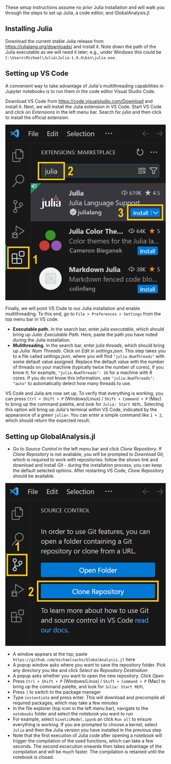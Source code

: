 These setup instructions assume no prior Julia installation and will walk you through the steps to set up Julia, a code editor, and GlobalAnalysis.jl.


## Installing Julia

Download the current stable Julia release from <https://julialang.org/downloads/> and install it. Note down the path of the Julia executable as we will need it later; e.g., under Windows this could be `C:\Users\Michael\Julia\Julia-1.9.4\bin\julia.exe`.

## Setting up VS Code

A convenient way to take advantage of Julia's multithreading capabilities in Jupyter notebooks is to run them in the code editor Visual Studio Code. 

Download VS Code from <https://code.visualstudio.com/Download> and install it. Next, we will install the Julia extension in VS Code. Start VS Code and click on *Extensions* in the left menu bar. Search for *julia* and then click to install the official extension:

!["VS Code screenshot showing the Julia extension"](./assets/julia_extension.PNG)

Finally, we will point VS Code to our Julia installation and enable multithreading. To this end, go to `File > Preferences > Settings` from the top menu bar in VS code. 
- **Executable path.** In the search bar, enter *julia executable*, which should bring up *Julia: Executable Path*. Here, paste the path you have noted during the Julia installation.
- **Mulithreading.** In the search bar, enter *julia threads*, which should bring up *Julia: Num Threads*. Click on *Edit in settings.json*. This step takes you to a file called *settings.json*, where you will find `"julia.NumThreads"` with some default value assigned. Replace the default value with the number of threads on your machine (typically twice the number of cores), if you know it; for example, `"julia.NumThreads": 16` for a machine with 8 cores. If you do not know this information, use `"julia.NumThreads": "auto"` to automatically detect how many threads to use.

VS Code and Julia are now set up. To verify that everything is working, you can press `Ctrl + Shift + P` (Windows/Linux) / `Shift + Command + P` (Mac) to bring up the command palette, and look for `Julia: Start REPL`. Selecting this option will bring up Julia's terminal within VS Code, indicated by the appearance of a green `julia>`. You can enter a simple command like `1 + 2`, which should return the expected result.


## Setting up GlobalAnalysis.jl


- Go to *Source Control* in the left menu bar and click *Clone Repository*. If *Clone Repository* is not available, you will be prompted to *Download Git*, which is required to work with repositories: follow the shown link and download and install *Git* - during the installation process, you can keep the default selected options. After restarting VS Code, *Clone Repository* should be available.

!["VS Code screenshot showing the clone repo dialogue"](./assets/clone_repo.png)

- A window appears at the top; paste `https://github.com/michaelsachs/GlobalAnalysis.jl` here
- A popup window asks where you want to save the repository folder. Pick any directory you like and click *Select as Repository Destination*
- A popup asks whether you want to open the new repository. Click *Open*
- Press `Ctrl + Shift + P` (Windows/Linux) / `Shift + Command + P` (Mac) to bring up the command palette, and look for `Julia: Start REPL`
- Press `]` to switch to the package manager 
- Type `instantiate` and press enter. This will download and precompile all required packages, which may take a few minutes
- In the file explorer (top icon in the left menu bar), navigate to the `notebooks` folder and select the notebook you want to run
- For example, select `kineticModel.ipynb` an click `Run all` to ensure everything is working. If you are prompted to choose a kernel, select `Julia` and then the Julia version you have installed in the previous step
- Note that the first execution of Julia code after opening a notebook will trigger the compilation of the used functions, which can take a few seconds. The second excecution onwards then takes advantage of the compilation and will be much faster. The compilation is retained until the notebook is closed.

